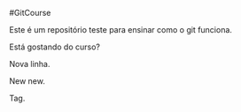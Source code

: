 #GitCourse

Este é um repositório teste para ensinar como o git funciona.

Está gostando do curso?

Nova linha.

New new.

Tag.